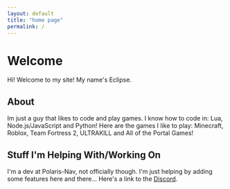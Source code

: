 ```yaml
---
layout: default
title: "home page"
permalink: /
---
```

# Welcome
Hi! Welcome to my site! My name's Eclipse.

## About
Im just a guy that likes to code and play games.
I know how to code in: Lua, Node.js/JavaScript and Python!
Here are the games I like to play: Minecraft, Roblox, Team Fortress 2, ULTRAKILL and All of the Portal Games!

## Stuff I'm Helping With/Working On
I'm a dev at Polaris-Nav, not officially though. I'm just helping by adding some features here and there... Here's a link to the [Discord](https://discord.gg/sM9k9uaQvq).